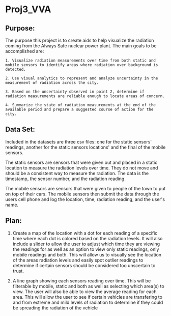 # Proj3_VVA

## Purpose:

  The purpose this project is to create aids to help visualize the radiation coming from the Always Safe nuclear power plant. The main goals to be accomplished are: 
  
    1. Visualize radiation measurements over time from both static and mobile sensors to identify areas where radiation over background is detected.
    
    2. Use visual analytics to represent and analyze uncertainty in the measurement of radiation across the city.
    
    3. Based on the uncertainty observed in point 2, determine if radiation measurements are reliable enough to locate areas of concern.
    
    4. Summarize the state of radiation measurements at the end of the available period and prepare a suggested course of action for the city. 
    
    
    
## Data Set: 
  Included in the datasets are three csv files: one for the static sensors' readings, another for the static sensors locations' and the final of the mobile sensors. 

  The static sensors are sensors that were given out and placed in a static location to measure the radiation levels over time. They do not move and should be a consistent way to measure the radiation. The data is the timestamp, the sensor number, and the radiation reading.

  The mobile sensors are sensors that were given to people of the town to put on top of their cars. The mobile sensors then submit the data through the users cell phone and log the location, time, radiation reading, and the user's name. 
  
  
  
## Plan: 

1. Create a map of the location with a dot for each reading of a specific time where each dot is colored based on the radiation levels. It will also include a slider to allow the user to adjust which time they are viewing the readings for as well as an option to view only static readings, only mobile readings and both. This will allow us to visually see the location of the areas radiation levels and easily spot outlier readings to determine if certain sensors should be considered too unscertain to trust.

2. A line graph showing each sensors reading over time. This will be filterable by mobile, static and both as well as selecting which area(s) to view. The user will also be able to view the average reading for each area. This will allow the user to see if certain vehicles are transfering to and from extreme and mild levels of radiation to determine if they could be spreading the radiation of the vehicle 
  

